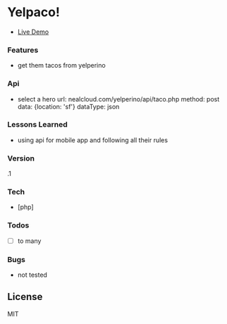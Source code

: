 # Yelpaco!

- [Live Demo](http://nealcloud.com/hots-tracker/)

### Features
  - get them tacos from yelperino

### Api
 - select a hero
 url: nealcloud.com/yelperino/api/taco.php
 method: post
 data: {location: 'sf'}
 dataType: json

### Lessons Learned
 - using api for mobile app and following all their rules

### Version
.1

### Tech
* [php]

### Todos
 - [ ] to many

### Bugs
 - not tested

License
----
MIT